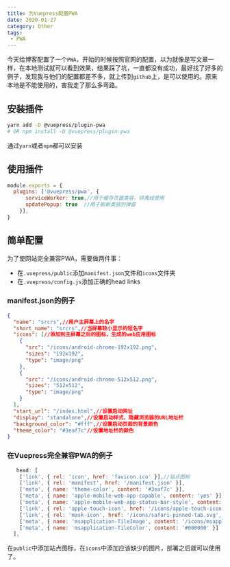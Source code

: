 ```yaml
---
title: 为Vuepress配置PWA
date: 2020-01-27
category: Other
tags:
 - PWA
---
```

今天给博客配置了一个`PWA`，开始的时候按照官网的配置，以为就像是写文章一样，在本地测试就可以看到效果，结果踩了坑，一直都没有成功，最好找了好多的例子，发现我与他们的配置都差不多，就上传到`github`上，是可以使用的。原来本地是不能使用的，害我走了那么多弯路。

## 安装插件

```sh
yarn add -D @vuepress/plugin-pwa
# OR npm install -D @vuepress/plugin-pwa
```

通过`yarn`或者`npm`都可以安装

## 使用插件

```js
module.exports = {
  plugins: ['@vuepress/pwa', {
      serviceWorker: true,//用于缓存页面类容，供离线使用
      updatePopup: true  //用于刷新类容的弹窗
    }],
}
```

## 简单配置

为了使网站完全兼容PWA，需要做两件事：
- 在`.vuepress/public`添加`manifest.json`文件和`icons`文件夹
- 在`.vuepress/config.js`添加正确的head links

### manifest.json的例子

```json
{
  "name": "srcrs",//用户主屏幕上的名字
  "short_name": "srcrs",//当屏幕较小显示的短名字
  "icons": [//添加到主屏幕之后的图标，生成的web应用图标
    {
      "src": "/icons/android-chrome-192x192.png",
      "sizes": "192x192",
      "type": "image/png"
    },
    {
      "src": "/icons/android-chrome-512x512.png",
      "sizes": "512x512",
      "type": "image/png"
    }
  ],
  "start_url": "/index.html",//设置启动网址
  "display": "standalone",//设置启动样式，隐藏浏览器的URL地址栏
  "background_color": "#fff",//设置启动页面的背景颜色
  "theme_color": "#3eaf7c"//设置地址栏的颜色
}

```

### 在Vuepress完全兼容PWA的例子

```js
   head: [
    ['link', { rel: 'icon', href: 'favicon.ico' }],//站点图标
    ['link', { rel: 'manifest', href: '/manifest.json' }],
    ['meta', { name: 'theme-color', content: '#3eaf7c' }],
    ['meta', { name: 'apple-mobile-web-app-capable', content: 'yes' }],
    ['meta', { name: 'apple-mobile-web-app-status-bar-style', content: 'black' }],
    ['link', { rel: 'apple-touch-icon', href: '/icons/apple-touch-icon-152x152.png' }],
    ['link', { rel: 'mask-icon', href: '/icons/safari-pinned-tab.svg', color: '#3eaf7c' }],
    ['meta', { name: 'msapplication-TileImage', content: '/icons/msapplication-icon-144x144.png' }],
    ['meta', { name: 'msapplication-TileColor', content: '#000000' }]
  ],
```

在`public`中添加站点图标，在`icons`中添加应该缺少的图片，部署之后就可以使用了。
